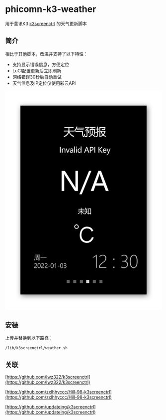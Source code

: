 # phicomn-k3-weather
用于斐讯K3 [k3screenctrl]([](https://github.com/lwz322/k3screenctrl)) 的天气更新脚本





## 简介

相比于其他脚本，改进并支持了以下特性：

- 支持显示错误信息，方便定位
- LuCI配置更新后立即刷新
- 网络错误30秒后自动重试
- 天气信息及IP定位仅使用彩云API




![Screen](/preview.png)




## 安装

上传并替换到以下路径：

```shell
/lib/k3screenctrl/weather.sh
```





## 关联

[https://github.com/lwz322/k3screenctrl](https://github.com/lwz322/k3screenctrl)

[https://github.com/zxlhhyccc/Hill-98-k3screenctrl](https://github.com/zxlhhyccc/Hill-98-k3screenctrl)

[https://github.com/updateing/k3screenctrl](https://github.com/updateing/k3screenctrl)



